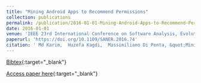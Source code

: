 ```yaml
---
title: "Mining Android Apps to Recommend Permissions"
collection: publications
permalink: /publication/2016-01-01-Mining-Android-Apps-to-Recommend-Permissions
date: 2016-01-01
venue: 'IEEE 23rd International Conference on Software Analysis, Evolution, and Reengineering, SANER 2016, Suita, Osaka, Japan, March 14-18, 2016 - Volume 1'
paperurl: 'https://doi.org/10.1109/SANER.2016.74'
citation: ' Md Karim,  Huzefa Kagdi,  Massimiliano Di Penta, &quot;Mining Android Apps to Recommend Permissions.&quot; IEEE 23rd International Conference on Software Analysis, Evolution, and Reengineering, SANER 2016, Suita, Osaka, Japan, March 14-18, 2016 - Volume 1, 2016.'
---
```

[Bibtex](https://dblp.org/rec/bib/conf/wcre/KarimKP16){:target="_blank"}

[Access paper here](https://doi.org/10.1109/SANER.2016.74){:target="_blank"}
